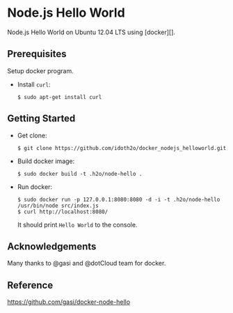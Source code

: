 # Node.js Hello World

Node.js Hello World on Ubuntu 12.04 LTS using [docker][].

## Prerequisites

Setup docker program.

-   Install `curl`:

        $ sudo apt-get install curl

## Getting Started

-   Get clone:

        $ git clone https://github.com/idoth2o/docker_nodejs_helloworld.git

-   Build docker image:

        $ sudo docker build -t .h2o/node-hello .

-   Run docker:

        $ sudo docker run -p 127.0.0.1:8080:8080 -d -i -t .h2o/node-hello /usr/bin/node src/index.js
        $ curl http://localhost:8080/

    It should print `Hello World` to the console.

## Acknowledgements

Many thanks to @gasi and @dotCloud team for docker.


## Reference

https://github.com/gasi/docker-node-hello
	
